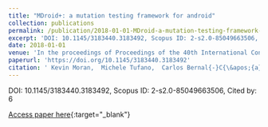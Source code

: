 ```yaml
---
title: "MDroid+: a mutation testing framework for android"
collection: publications
permalink: /publication/2018-01-01-MDroid-a-mutation-testing-framework-for-android
excerpt: 'DOI: 10.1145/3183440.3183492, Scopus ID: 2-s2.0-85049663506, Cited by: 6'
date: 2018-01-01
venue: 'In the proceedings of Proceedings of the 40th International Conference on Software Engineering: Companion Proceeedings, ICSE 2018, Gothenburg, Sweden, May 27 - June 03, 2018'
paperurl: 'https://doi.org/10.1145/3183440.3183492'
citation: ' Kevin Moran,  Michele Tufano,  Carlos Bernal{-}C{\&apos;{a}}rdenas,  Mario V{\&apos;{a}}squez,  Gabriele Bavota,  Christopher Vendome,  Massimiliano Di,  Denys Poshyvanyk, &quot;MDroid+: a mutation testing framework for android.&quot; In the proceedings of Proceedings of the 40th International Conference on Software Engineering: Companion Proceeedings, ICSE 2018, Gothenburg, Sweden, May 27 - June 03, 2018, 2018.'
---
```

DOI: 10.1145/3183440.3183492, Scopus ID: 2-s2.0-85049663506, Cited by: 6

[Access paper here](https://doi.org/10.1145/3183440.3183492){:target="_blank"}
